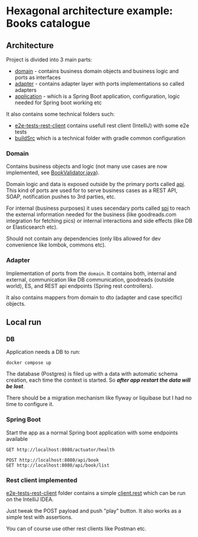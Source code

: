 # Hexagonal architecture example: Books catalogue

## Architecture

Project is divided into 3 main parts:
- [domain](domain) - contains business domain objects and business logic and ports as interfaces
- [adapter](adapter) - contains adapter layer with ports implementations so called adapters
- [application](application) - which is a Spring Boot application, configuration, logic needed for Spring boot working etc

It also contains some technical folders such: 
- [e2e-tests-rest-client](e2e-tests-rest-client) contains usefull rest client (IntelliJ) with some e2e tests
- [buildSrc](buildSrc) which is a technical folder with gradle common configuration


### Domain

Contains business objects and logic (not many use cases are now implemented, see [BookValidator.java](domain%2Fsrc%2Fmain%2Fjava%2Fcom%2Fgithub%2Flstolowski%2Fhexbooks%2Fdomain%2Fmodel%2Fbook%2Fvalidation%2FBookValidator.java)).

Domain logic and data is exposed outside by the primary ports called [api](domain%2Fsrc%2Fmain%2Fjava%2Fcom%2Fgithub%2Flstolowski%2Fhexbooks%2Fdomain%2Fport%2Fapi). 
This kind of ports are used for to serve business cases as a REST API, SOAP, notification pushes to 3rd parties, etc.

For internal (business purposes) it uses secendary ports called [spi](domain%2Fsrc%2Fmain%2Fjava%2Fcom%2Fgithub%2Flstolowski%2Fhexbooks%2Fdomain%2Fport%2Fspi) 
to reach the external information needed for the business (like goodreads.com integration for fetching pics) or internal interactions and side effects (like DB or Elasticsearch etc).

Should not contain any dependencies (only libs allowed for dev convenience like lombok, commons etc).

### Adapter

Implementation of ports from the `domain`. It contains both, internal and external, communication like DB communication, goodreads (outside world), ES, and REST api endpoints (Spring rest controllers).

It also contains mappers from domain to dto (adapter and case specific) objects.

## Local run

### DB 
Application needs a DB to run:
```
docker compose up
```
The database (Postgres) is filed up with a data with automatic schema creation, each time the context is started. So ***after app restart the data will be lost***.

There should be a migration mechanism like flyway or liquibase but I had no time to configure it. 

### Spring Boot
Start the app as a normal Spring boot application with some endpoints available

```
GET http://localhost:8080/actuator/health

POST http://localhost:8080/api/book
GET http://localhost:8080/api/book/list
```

### Rest client implemented

[e2e-tests-rest-client](e2e-tests-rest-client) folder contains a simple [client.rest](e2e-tests-rest-client%2Fclient.rest) which can be run on the IntelliJ IDEA.

Just tweak the POST payload and push "play" button. It also works as a simple test with assertions.

You can of course use other rest clients like Postman etc.
